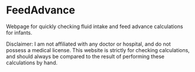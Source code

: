 # FeedAdvance
Webpage for quickly checking fluid intake and feed advance calculations for infants.

Disclaimer: I am not affiliated with any doctor or hospital, and do not possess a medical license. This website is strictly for checking calculations, and should always be compared to the result of performing these calculations by hand. 
